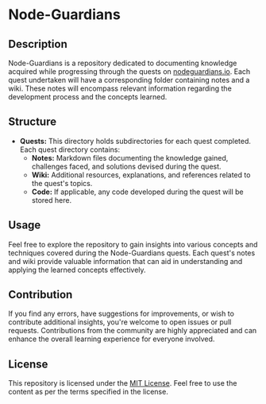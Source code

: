 # Node-Guardians

## Description

Node-Guardians is a repository dedicated to documenting knowledge acquired while progressing through the quests on [nodeguardians.io](https://nodeguardians.io/). Each quest undertaken will have a corresponding folder containing notes and a wiki. These notes will encompass relevant information regarding the development process and the concepts learned.

## Structure

- **Quests:** This directory holds subdirectories for each quest completed. Each quest directory contains:
  - **Notes:** Markdown files documenting the knowledge gained, challenges faced, and solutions devised during the quest.
  - **Wiki:** Additional resources, explanations, and references related to the quest's topics.
  - **Code:** If applicable, any code developed during the quest will be stored here.

## Usage

Feel free to explore the repository to gain insights into various concepts and techniques covered during the Node-Guardians quests. Each quest's notes and wiki provide valuable information that can aid in understanding and applying the learned concepts effectively.

## Contribution

If you find any errors, have suggestions for improvements, or wish to contribute additional insights, you're welcome to open issues or pull requests. Contributions from the community are highly appreciated and can enhance the overall learning experience for everyone involved.

## License

This repository is licensed under the [MIT License](LICENSE). Feel free to use the content as per the terms specified in the license.

